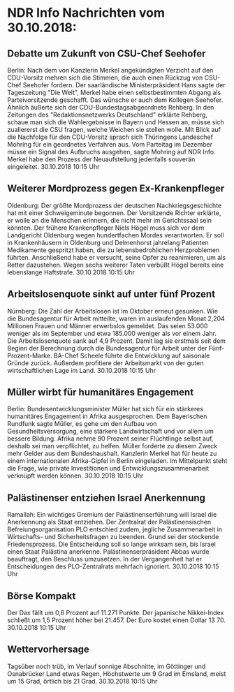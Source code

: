 # NDR Info Nachrichten vom 30.10.2018:


## Debatte um Zukunft von CSU-Chef Seehofer
Berlin: Nach dem von Kanzlerin Merkel angekündigten Verzicht auf den CDU-Vorsitz mehren sich die Stimmen, die auch einen Rückzug von CSU-Chef Seehofer fordern. Der saarländische Ministerpräsident Hans sagte der Tageszeitung "Die Welt",  Merkel habe einen selbstbestimmten Abgang als Parteivorsitzende geschafft. Das wünsche er auch dem Kollegen Seehofer. Ähnlich äußerte sich der CDU-Bundestagsabgeordnete Rehberg. In den Zeitungen des "Redaktionsnetzwerks Deutschland" erklärte Rehberg, schaue man sich die Wahlergebnisse in Bayern und Hessen an, müsse sich zuallererst die CSU fragen, welche Weichen sie stellen wolle. Mit Blick auf die Nachfolge für den CDU-Vorsitz sprach sich Thüringens Landeschef Mohring für ein geordnetes Verfahren aus. Vom Parteitag im Dezember müsse ein Signal des Aufbruchs ausgehen, sagte Mohring auf NDR Info. Merkel habe den Prozess der Neuaufstellung jedenfalls souverän eingeleitet. 30.10.2018 10:15 Uhr 

## Weiterer Mordprozess gegen Ex-Krankenpfleger
Oldenburg: Der größte Mordprozess der deutschen Nachkriegsgeschichte hat mit einer Schweigeminute begonnen. Der Vorsitzende Richter erklärte, er wolle an die Menschen erinnern, die nicht mehr im Gerichtssaal sein könnten. Der frühere Krankenpfleger Niels Högel muss sich vor dem Landgericht Oldenburg wegen hundertfachen Mordes verantworten. Er soll in Krankenhäusern in Oldenburg und Delmenhorst jahrelang Patienten Medikamente gespritzt haben, die zu lebensbedrohlichen Herzproblemen führten. Anschließend habe er versucht, seine Opfer zu reanimieren, um als Retter dazustehen. Wegen sechs weiterer Taten verbüßt Högel bereits eine lebenslange Haftstrafe. 30.10.2018 10:15 Uhr 

## Arbeitslosenquote sinkt auf unter fünf Prozent
Nürnberg:         Die Zahl der Arbeitslosen ist im Oktober erneut gesunken. Wie die Bundesagentur für Arbeit mitteilte, waren im auslaufenden Monat 2,204 Millionen Frauen und Männer erwerbslos gemeldet. Das seien 53.000 weniger als im September und etwa 185.000 weniger als vor einem Jahr. Die Arbeitslosenquote sank auf 4,9 Prozent. Damit lag sie erstmals seit dem Beginn der Berechnung durch die Bundesagentur für Arbeit unter der Fünf-Prozent-Marke. BA-Chef Scheele führte die Entwicklung auf saisonale Gründe zurück. Außerdem profitiere der Arbeitsmarkt von der guten wirtschaftlichen Lage im Land. 30.10.2018 10:15 Uhr 

## Müller wirbt für humanitäres Engagement
Berlin:	Bundesentwicklungsminister Müller hat sich für ein stärkeres humanitäres Engagement in Afrika ausgesprochen. Dem Bayerischen Rundfunk sagte Müller, es gehe um den Aufbau von Gesundheitsversorgung, eine stärkere Landwirtschaft und vor allem um bessere Bildung. Afrika nehme 90 Prozent seiner Flüchtlinge selbst auf, deshalb sei man verpflichtet, zu helfen. Müller forderte zu diesem Zweck mehr Gelder aus dem Bundeshaushalt. Kanzlerin Merkel hat für heute zu einem internationalen Afrika-Gipfel in Berlin eingeladen. Im Mittelpunkt steht die Frage, wie private Investitionen und Entwicklungszusammenarbeit verknüpft werden können. 30.10.2018 10:15 Uhr 

## Palästinenser entziehen Israel Anerkennung
Ramallah:		Ein wichtiges Gremium der Palästinenserführung will Israel die Anerkennung als Staat entziehen. Der Zentralrat der Palästinensischen Befreiungsorganisation PLO entschied zudem, jegliche Zusammenarbeit in Wirtschafts- und Sicherheitsfragen zu beenden. Grund sei der stockende Friedensprozess. Die Entscheidung soll so lange wirksam sein, bis Israel einen Staat Palästina anerkenne. Palästinenserpräsident Abbas wurde beauftragt, den Beschluss umzusetzen. In der Vergangenheit hat er Entscheidungen des PLO-Zentralrats mehrfach ignoriert. 30.10.2018 10:15 Uhr 

## Börse Kompakt
Der Dax fällt um 0,6 Prozent auf 11.271 Punkte. Der japanische Nikkei-Index schließt um 1,5 Prozent höher bei 21.457. Der Euro kostet einen Dollar 13 70. 30.10.2018 10:15 Uhr 

## Wettervorhersage
Tagsüber noch trüb, im Verlauf sonnige Abschnitte, im Göttinger und Osnabrücker Land etwas Regen, Höchstwerte um 9 Grad im Emsland, meist um 15 Grad, örtlich bis 21 Grad. 30.10.2018 10:15 Uhr 

